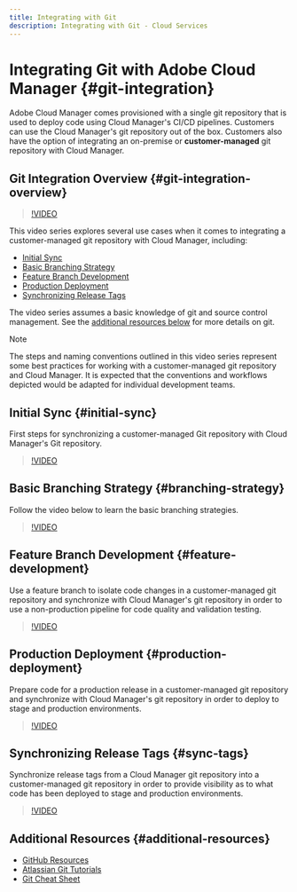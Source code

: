 ```yaml
---
title: Integrating with Git
description: Integrating with Git - Cloud Services
---
```


# Integrating Git with Adobe Cloud Manager {#git-integration}

Adobe Cloud Manager comes provisioned with a single git repository that is used to deploy code using Cloud Manager's CI/CD pipelines. Customers can use the Cloud Manager's git repository out of the box. Customers also have the option of integrating an on-premise or **customer-managed** git repository with Cloud Manager.

## Git Integration Overview {#git-integration-overview}

>[!VIDEO](https://video.tv.adobe.com/v/28710/)

This video series explores several use cases when it comes to integrating a customer-managed git repository with Cloud Manager, including:

* [Initial Sync](#initial-sync)
* [Basic Branching Strategy](#branching-strategy)
* [Feature Branch Development](#feature-development)
* [Production Deployment](#production-deployment)
* [Synchronizing Release Tags](#sync-tags)

The video series assumes a basic knowledge of git and source control management. See the [additional resources below](#additional-resources) for more details on git.

>[!NOTE]
>
>The steps and naming conventions outlined in this video series represent some best practices for working with a customer-managed git repository and Cloud Manager. It is expected that the conventions and workflows depicted would be adapted for individual development teams.

## Initial Sync {#initial-sync}

First steps for synchronizing a customer-managed Git repository with Cloud Manager's Git repository.

>[!VIDEO](https://video.tv.adobe.com/v/28711/?quality=12)

## Basic Branching Strategy {#branching-strategy}

Follow the video below to learn the basic branching strategies.

>[!VIDEO](https://video.tv.adobe.com/v/28712/?quality=12)

## Feature Branch Development {#feature-development}

Use a feature branch to isolate code changes in a customer-managed git repository and synchronize with Cloud Manager's git repository in order to use a non-production pipeline for code quality and validation testing.

>[!VIDEO](https://video.tv.adobe.com/v/28723/?quality=12)

## Production Deployment {#production-deployment}

Prepare code for a production release in a customer-managed git repository and synchronize with Cloud Manager's git repository in order to deploy to stage and production environments.

>[!VIDEO](https://video.tv.adobe.com/v/28724/?quality=12)

## Synchronizing Release Tags {#sync-tags}

Synchronize release tags from a Cloud Manager git repository into a customer-managed git repository in order to provide visibility as to what code has been deployed to stage and production environments.

>[!VIDEO](https://video.tv.adobe.com/v/28725/?quality=12)

## Additional Resources {#additional-resources}

* [GitHub Resources](https://try.github.io)
* [Atlassian Git Tutorials](https://www.atlassian.com/git/tutorials/what-is-version-control)
* [Git Cheat Sheet](https://education.github.com/git-cheat-sheet-education.pdf)